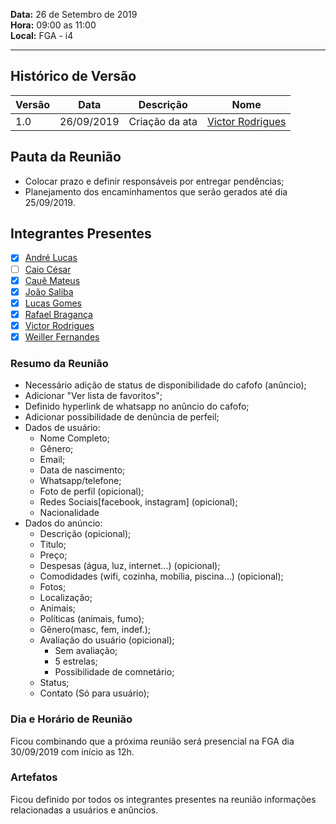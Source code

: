**Data:** 26 de Setembro de 2019<br>
**Hora:** 09:00 as 11:00<br>
**Local:** FGA - i4 <br>

---

## Histórico de Versão
| **Versão** | **Data**   | **Descrição**  | **Nome**                                                 |
| ---------- | ---------- | -------------- | -------------------------------------------------------- |
| 1.0        | 26/09/2019 | Criação da ata | [Victor Rodrigues](https://github.com/VictorRodriguesS0) |

## Pauta da Reunião
- Colocar prazo e definir responsáveis por entregar pendências;
- Planejamento dos encaminhamentos  que serão gerados até dia 25/09/2019.

## Integrantes Presentes
- [x] [André Lucas](https://github.com/andrelucasf)<br>
- [ ] [Caio César](https://github.com/Caiocbeleza)<br>
- [x] [Cauê Mateus](https://github.com/caue96)<br>
- [x] [João Saliba](https://github.com/joaosaliba)<br>
- [x] [Lucas Gomes](https://github.com/LGomees)<br>
- [x] [Rafael Bragança](https://github.com/rafaelbrg)<br>
- [x] [Victor Rodrigues](https://github.com/VictorRodriguesS0)<br>
- [x] [Weiller Fernandes](https://github.com/WeillerFernandes)<br>

### **Resumo da Reunião**

- Necessário adição de status de disponibilidade do cafofo (anûncio);
- Adicionar "Ver lista de favoritos";
- Definido hyperlink de whatsapp no anûncio do cafofo;
- Adicionar possibilidade de denûncia de perfeil;
- Dados de usuário:
  - Nome Completo;
  - Gênero;
  - Email;
  - Data de nascimento;
  - Whatsapp/telefone;
  - Foto de perfil (opicional);
  - Redes Sociais[facebook, instagram] (opicional);
  - Nacionalidade
- Dados do anúncio:
  - Descrição (opicional);
  - Titulo;
  - Preço;
  - Despesas (água, luz, internet...) (opicional);
  - Comodidades (wifi, cozinha, mobília, piscina...) (opicional);
  - Fotos;
  - Localização;
  - Animais;
  - Políticas (animais, fumo);
  - Gênero(masc, fem, indef.);
  - Avaliação do usuário (opicional);
    - Sem avaliação;
    - 5 estrelas;
    - Possibilidade de comnetário;
  - Status;
  - Contato (Só para usuário);


### **Dia e Horário de Reunião**

Ficou combinando que a próxima reunião será presencial na FGA dia 30/09/2019 com início as 12h.

### **Artefatos**
Ficou definido por todos os integrantes presentes na reunião informações relacionadas a usuários e anûncios.
